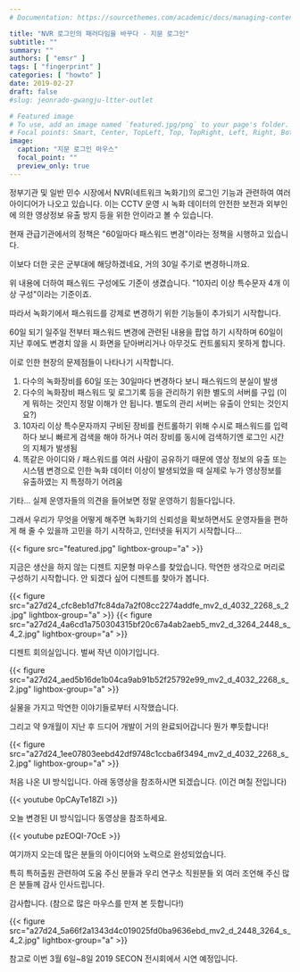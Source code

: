 ```yaml
---
# Documentation: https://sourcethemes.com/academic/docs/managing-content/

title: "NVR 로그인의 패러다임을 바꾸다 - 지문 로그인"
subtitle: ""
summary: ""
authors: [ "emsr" ]
tags: [ "fingerprint" ]
categories: [ "howto" ]
date: 2019-02-27
draft: false
#slug: jeonrado-gwangju-ltter-outlet

# Featured image
# To use, add an image named `featured.jpg/png` to your page's folder.
# Focal points: Smart, Center, TopLeft, Top, TopRight, Left, Right, BottomLeft, Bottom, BottomRight.
image:
  caption: "지문 로그인 마우스"
  focal_point: ""
  preview_only: true
---
```


정부기관 및 일반 민수 시장에서 NVR(네트워크 녹화기)의 로그인 기능과 관련하여 여러 아이디어가 나오고 있습니다. 이는 CCTV 운영 시 녹화 데이터의 안전한 보전과 외부인에 의한 영상정보 유출 방지 등을 위한 안이라고 볼 수 있습니다.

현재 관급기관에서의 정책은 "60일마다 패스워드 변경"이라는 정책을 시행하고 있습니다.

이보다 더한 곳은 군부대에 해당하겠네요, 거의 30일 주기로 변경하니까요.

위 내용에 더하여 패스워드 구성에도 기준이 생겼습니다. "10자리 이상 특수문자 4개 이상 구성"이라는 기준이죠.

따라서 녹화기에서 패스워드를 강제로 변경하기 위한 기능들이 추가되기 시작합니다.

60일 되기 일주일 전부터 패스워드 변경에 관련된 내용을 팝업 하기 시작하며 60일이 지난 후에도 변경치 않을 시 화면을 닫아버리거나 아무것도 컨트롤되지 못하게 합니다.

이로 인한 현장의 문제점들이 나타나기 시작합니다.

1. 다수의 녹화장비를 60일 또는 30일마다 변경하다 보니 패스워드의 분실이 발생
2. 다수의 녹화장비 패스워드 및 로그기록 등을 관리하기 위한 별도의 서버를 구입
   (이게 뭐하는 것인지 정말 이해가 안 됩니다. 별도의 관리 서버는 유출이 안되는 것인지요?)
3. 10자리 이상 특수문자까지 구비된 장비를 컨트롤하기 위해 수시로 패스워드를
   입력하다 보니 빠르게 검색을 해야 하거나 여러 장비를 동시에 검색하기엔 로그인
   시간의 지체가 발생됨
4. 똑같은 아이디와 / 패스워드를 여러 사람이 공유하기 때문에 영상 정보의
   유출 또는 시스템 변경으로 인한 녹화 데이터 이상이 발생되었을 때 실제로 누가
   영상정보를 유출하였는 지 특정하기 어려움

기타... 실제 운영자들의 의견을 들어보면 정말 운영하기 힘들다입니다.

그래서 우리가 무엇을 어떻게 해주면 녹화기의 신뢰성을 확보하면서도 운영자들을 편하게 해 줄 수 있을까 고민을 하기 시작하고, 인터넷을 뒤지기 시작합니다...

{{< figure src="featured.jpg" lightbox-group="a" >}}

지금은 생산을 하지 않는 디젠트 지문형 마우스를 찾았습니다. 막연한 생각으로  머리로 구성하기 시작합니다. 안 되겠다 싶어 디젠트를 찾아가 봅니다.

{{< figure src="a27d24_cfc8eb1d7fc84da7a2f08cc2274addfe_mv2_d_4032_2268_s_2.jpg"
          lightbox-group="a" >}}
{{< figure src="a27d24_4a6cd1a750304315bf20c67a4ab2aeb5_mv2_d_3264_2448_s_4_2.jpg"
          lightbox-group="a" >}}

디젠트 회의실입니다. 벌써 작년 이야기입니다.

{{< figure src="a27d24_aed5b16de1b04ca9ab91b52f25792e99_mv2_d_4032_2268_s_2.jpg"
          lightbox-group="a" >}}

실물을 가지고 막연한 이야기들로부터 시작했습니다.

그리고 약 9개월이 지난 후 드디어 개발이 거의 완료되어갑니다 뭔가 뿌듯합니다!

{{< figure src="a27d24_1ee07803eebd42df9748c1ccba6f3494_mv2_d_4032_2268_s_2.jpg"
          lightbox-group="a" >}}

처음 나온 UI 방식입니다. 아래 동영상을 참조하시면 되겠습니다. (이건 며칠 전입니다)

{{< youtube 0pCAyTe18ZI >}}
&nbsp;

오늘 변경된 UI 방식입니다 동영상을 참조하세요.

{{< youtube pzEOQI-7OcE >}}
&nbsp;

여기까지 오는데 많은 분들의 아이디어와 노력으로 완성되었습니다.

특히 특허출원 관련하여 도움 주신 분들과 우리 연구소 직원분들 외 여러 조언해 주신 많은 분들께 감사 인사드립니다.

감사합니다. (참으로 많은 마우스를 만져 본 듯합니다!)

{{< figure src="a27d24_5a66f2a1343d4c019025fd0ba9636ebd_mv2_d_2448_3264_s_4_2.jpg"
          lightbox-group="a" >}}

참고로 이번 3월 6일~8일 2019 SECON 전시회에서 시연 예정입니다.
